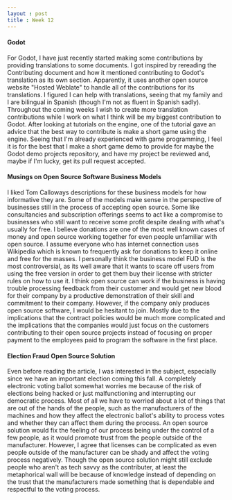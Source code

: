 ```yaml
---
layout : post
title : Week 12
---
```


#### Godot

For Godot, I have just recently started making some contributions by providing translations to some documents. I got inspired by rereading the Contributing document and how it mentioned contributing to Godot's translation as its own section. Apparently, it uses another open source website "Hosted Weblate" to handle all of the contributions for its translations. I figured I can help with translations, seeing that my family and I are bilingual in Spanish (though I'm not as fluent in Spanish sadly). Throughout the coming weeks I wish to create more translation contributions while I work on what I think will be my biggest contribution to Godot. After looking at tutorials on the engine, one of the tutorial gave an advice that the best way to contribute is make a short game using the engine. Seeing that I'm already experienced with game programming, I feel it is for the best that I make a short game demo to provide for maybe the Godot demo projects repository, and have my project be reviewed and, maybe if I'm lucky, get its pull request accepted.

#### Musings on Open Source Software Business Models

I liked Tom Calloways descriptions for these business models for how informative they are. Some of the models make sense in the perspective of businesses still in the process of accepting open source. Some like consultancies and subscription offerings seems to act like a compromise to businesses who still want to receive some profit despite dealing with what's usually for free. I believe donations are one of the most well known cases of money and open source working together for even people unfamiliar with open source. I assume everyone who has internet connection uses Wikipedia which is known to frequently ask for donations to keep it online and free for the masses. I personally think the business model FUD is the most controversial, as its well aware that it wants to scare off users from using the free version in order to get them buy their license with stricter rules on how to use it. I think open source can work if the business is having trouble processing feedback from their customer and would get new blood for their company by a productive demonstration of their skill and commitment to their company. However, if the company only produces open source software, I would be hesitant to join. Mostly due to the implications that the contract policies would be much more complicated and the implications that the companies would just focus on the customers contributing to their open source projects instead of focusing on proper payment to the employees paid to program the software in the first place.

#### Election Fraud Open Source Solution

Even before reading the article, I was interested in the subject, especially since we have an important election coming this fall. A completely electronic voting ballot somewhat worries me because of the risk of elections being hacked or just malfunctioning and interrupting our democratic process. Most of all we have to worried about a lot of things that are out of the hands of the people, such as the manufacturers of the machines and how they affect the electronic ballot's ability to process votes and whether they can affect them during the process. An open source solution would fix the feeling of our process being under the control of a few people, as it would promote trust from the people outside of the manufacturer. However, I agree that licenses can be complicated as even people outside of the manufacturer can be shady and affect the voting process negatively. Though the open source solution might still exclude people who aren't as tech savvy as the contributer, at least the metaphorical wall will be because of knowledge instead of depending on the trust that the manufacturers made something that is dependable and respectful to the voting process.
